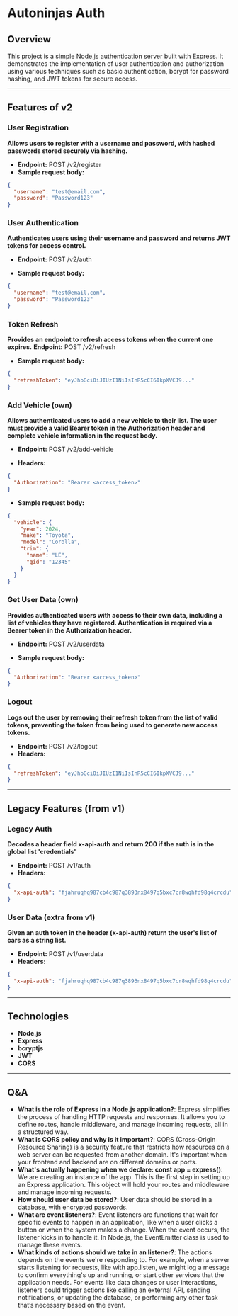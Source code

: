 # Autoninjas Auth

## Overview

This project is a simple Node.js authentication server built with Express. It demonstrates the implementation of user authentication and authorization using various techniques such as basic authentication, bcrypt for password hashing, and JWT tokens for secure access.

---

## Features of v2

### User Registration

**Allows users to register with a username and password, with hashed passwords stored securely via hashing.**

- **Endpoint:** POST /v2/register
- **Sample request body:**

```json
{
  "username": "test@email.com",
  "password": "Password123"
}
```

### User Authentication

**Authenticates users using their username and password and returns JWT tokens for access control.**

- **Endpoint:** POST /v2/auth

- **Sample request body:**

```json
{
  "username": "test@email.com",
  "password": "Password123"
}
```

### Token Refresh

**Provides an endpoint to refresh access tokens when the current one expires.**
**Endpoint:** POST /v2/refresh

- **Sample request body:**

```json
{
  "refreshToken": "eyJhbGciOiJIUzI1NiIsInR5cCI6IkpXVCJ9..."
}
```

### Add Vehicle (own)

**Allows authenticated users to add a new vehicle to their list. The user must provide a valid Bearer token in the Authorization header and complete vehicle information in the request body.**

- **Endpoint:** POST /v2/add-vehicle

- **Headers:**

```json
{
  "Authorization": "Bearer <access_token>"
}
```

- **Sample request body:**

```json
{
  "vehicle": {
    "year": 2024,
    "make": "Toyota",
    "model": "Corolla",
    "trim": {
      "name": "LE",
      "gid": "12345"
    }
  }
}
```

### Get User Data (own)

**Provides authenticated users with access to their own data, including a list of vehicles they have registered. Authentication is required via a Bearer token in the Authorization header.**

- **Endpoint:** POST /v2/userdata

- **Sample request body:**

```json
{
  "Authorization": "Bearer <access_token>"
}
```

### Logout

**Logs out the user by removing their refresh token from the list of valid tokens, preventing the token from being used to generate new access tokens.**

- **Endpoint:** POST /v2/logout
- **Headers:**

```json
{
  "refreshToken": "eyJhbGciOiJIUzI1NiIsInR5cCI6IkpXVCJ9..."
}
```

---

## Legacy Features (from v1)

### Legacy Auth

**Decodes a header field x-api-auth and return 200 if the auth is in the global list 'credentials'**

- **Endpoint:** POST /v1/auth
- **Headers:**

```json
{
  "x-api-auth": "fjahruqhq987cb4c987q3893nx8497q5bxc7cr8wqhfd98q4crcdu"
}
```

### User Data (extra from v1)

**Given an auth token in the header (x-api-auth) return the user's list of cars as a string list.**

- **Endpoint:** POST /v1/userdata
- **Headers:**

```json
{
  "x-api-auth": "fjahruqhq987cb4c987q3893nx8497q5bxc7cr8wqhfd98q4crcdu"
}
```

---

## Technologies

- **Node.js**
- **Express**
- **bcryptjs**
- **JWT**
- **CORS**

---

## Q&A

- **What is the role of Express in a Node.js application?**: Express simplifies the process of handling HTTP requests and responses. It allows you to define routes, handle middleware, and manage incoming requests, all in a structured way.
- **What is CORS policy and why is it important?**: CORS (Cross-Origin Resource Sharing) is a security feature that restricts how resources on a web server can be requested from another domain. It's important when your frontend and backend are on different domains or ports.
- **What's actually happening when we declare: const app = express()**: We are creating an instance of the app. This is the first step in setting up an Express application. This object will hold your routes and middleware and manage incoming requests.
- **How should user data be stored?**: User data should be stored in a database, with encrypted passwords.
- **What are event listeners?**: Event listeners are functions that wait for specific events to happen in an application, like when a user clicks a button or when the system makes a change. When the event occurs, the listener kicks in to handle it. In Node.js, the EventEmitter class is used to manage these events.
- **What kinds of actions should we take in an listener?**: The actions depends on the events we're responding to. For example, when a server starts listening for requests, like with app.listen, we might log a message to confirm everything's up and running, or start other services that the application needs. For events like data changes or user interactions, listeners could trigger actions like calling an external API, sending notifications, or updating the database, or performing any other task that’s necessary based on the event.
